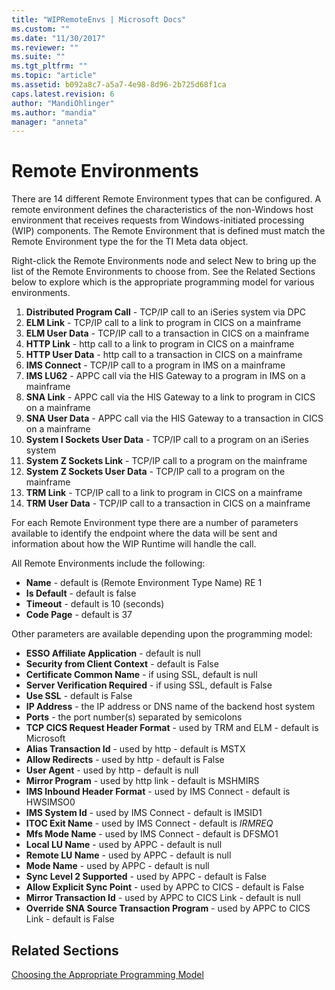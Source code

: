 ```yaml
---
title: "WIPRemoteEnvs | Microsoft Docs"
ms.custom: ""
ms.date: "11/30/2017"
ms.reviewer: ""
ms.suite: ""
ms.tgt_pltfrm: ""
ms.topic: "article"
ms.assetid: b092a8c7-a5a7-4e98-8d96-2b725d68f1ca
caps.latest.revision: 6
author: "MandiOhlinger"
ms.author: "mandia"
manager: "anneta"
---
```

# Remote Environments

There are 14 different Remote Environment types that can be configured. A remote environment defines the characteristics of the non-Windows host environment that receives requests from Windows-initiated processing (WIP) components. The Remote Environment that is defined must match the Remote Environment type the for the TI Meta data object.

Right-click the Remote Environments node and select New to bring up the list of the Remote Environments to choose from.  See the Related Sections below to explore which is the appropriate programming model for various environments.

1. **Distributed Program Call** - TCP/IP call to an iSeries system via DPC
2. **ELM Link** - TCP/IP call to a link to program in CICS on a mainframe
3. **ELM User Data** - TCP/IP call to a transaction in CICS on a mainframe
4. **HTTP Link** - http call to a link to program in CICS on a mainframe
5. **HTTP User Data** - http call to a transaction in CICS on a mainframe
6. **IMS Connect** - TCP/IP call to a program in IMS on a mainframe
7. **IMS LU62** - APPC call via the HIS Gateway to a program in IMS on a mainframe
8. **SNA Link** - APPC call via the HIS Gateway to a link to program in CICS on a mainframe
9. **SNA User Data** - APPC call via the HIS Gateway to a transaction in CICS on a mainframe
10. **System I Sockets User Data** - TCP/IP call to a program on an iSeries system
11. **System Z Sockets Link** - TCP/IP call to a program on the mainframe
12. **System Z Sockets User Data** - TCP/IP call to a program on the mainframe
13. **TRM Link** - TCP/IP call to a link to program in CICS on a mainframe
14. **TRM User Data** - TCP/IP call to a transaction in CICS on a mainframe

For each Remote Environment type there are a number of parameters available to identify the endpoint where the data will be sent and information about how the WIP Runtime will handle the call. 

All Remote Environments include the following:

* **Name** - default is (Remote Environment Type Name) RE 1
* **Is Default** - default is false
* **Timeout** - default is 10 (seconds)
* **Code Page** - default is 37
	
Other parameters are available depending upon the programming model:
	 
* **ESSO Affiliate Application** - default is null
* **Security from Client Context** - default is False
* **Certificate Common Name** - if using SSL, default is null
* **Server Verification Required** - if using SSL, default is False
* **Use SSL** - default is False
* **IP Address** - the IP address or DNS name of the backend host system
* **Ports** - the port number(s) separated by semicolons
* **TCP CICS Request Header Format** - used by TRM and ELM - default is Microsoft
* **Alias Transaction Id** - used by http - default is MSTX
* **Allow Redirects** - used by http - default is False
* **User Agent** - used by http - default is null
* **Mirror Program** - used by http link - default is MSHMIRS
* **IMS Inbound Header Format** - used by IMS Connect - default is HWSIMSO0
* **IMS System Id** - used by IMS Connect - default is IMSID1
* **ITOC Exit Name** - used by IMS Connect - default is *IRMREQ*
* **Mfs Mode Name** - used by IMS Connect - default is DFSMO1
* **Local LU Name** - used by APPC - default is null
* **Remote LU Name** - used by APPC - default is null
* **Mode Name** - used by APPC - default is null
* **Sync Level 2 Supported** - used by APPC - default is False
* **Allow Explicit Sync Point** - used by APPC to CICS - default is False
* **Mirror Transaction Id** - used by APPC to CICS Link - default is null
* **Override SNA Source Transaction Program** - used by APPC to CICS Link - default is False
		
## Related Sections
[Choosing the Appropriate Programming Model](../core/choosing-the-appropriate-programming-model1.md)